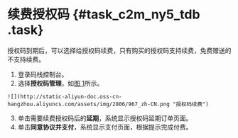 # 续费授权码 {#task_c2m_ny5_tdb .task}

授权码到期后，可以选择给授权码续费，只有购买的授权码支持续费，免费赠送的不支持续费。

1.   登录码栈控制台。 
2.   选择**授权码管理**，如[图 1](#fig_r24_3z5_tdb)所示。 

    ![](http://static-aliyun-doc.oss-cn-hangzhou.aliyuncs.com/assets/img/2806/967_zh-CN.png "授权码续费")

3.   单击需要续费授权码后的**延期**，系统显示授权码延期订单页面。 
4.   单击**同意协议并支付**，系统显示支付页面，根据提示完成付费。 

